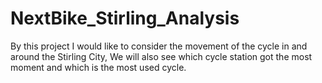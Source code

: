 # NextBike_Stirling_Analysis
By this project I would like to consider the movement of the cycle in and around the Stirling City, We will also see which cycle station got the most moment and which is the most used cycle.
